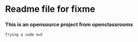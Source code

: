 # Readme file for fixme
### This is an opensource project from openclassrooms
``` Trying a code out ```
